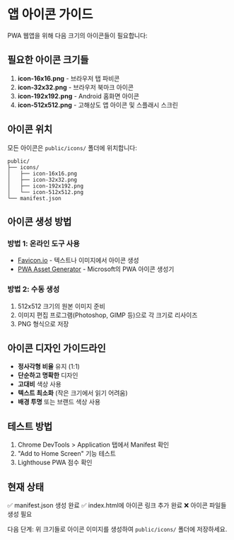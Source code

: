# 앱 아이콘 가이드

PWA 웹앱을 위해 다음 크기의 아이콘들이 필요합니다:

## 필요한 아이콘 크기들

1. **icon-16x16.png** - 브라우저 탭 파비콘
2. **icon-32x32.png** - 브라우저 북마크 아이콘  
3. **icon-192x192.png** - Android 홈화면 아이콘
4. **icon-512x512.png** - 고해상도 앱 아이콘 및 스플래시 스크린

## 아이콘 위치
모든 아이콘은 `public/icons/` 폴더에 위치합니다:

```
public/
├── icons/
│   ├── icon-16x16.png
│   ├── icon-32x32.png  
│   ├── icon-192x192.png
│   └── icon-512x512.png
└── manifest.json
```

## 아이콘 생성 방법

### 방법 1: 온라인 도구 사용
- [Favicon.io](https://favicon.io/) - 텍스트나 이미지에서 아이콘 생성
- [PWA Asset Generator](https://www.pwabuilder.com/imageGenerator) - Microsoft의 PWA 아이콘 생성기

### 방법 2: 수동 생성
1. 512x512 크기의 원본 이미지 준비
2. 이미지 편집 프로그램(Photoshop, GIMP 등)으로 각 크기로 리사이즈
3. PNG 형식으로 저장

## 아이콘 디자인 가이드라인

- **정사각형 비율** 유지 (1:1)
- **단순하고 명확한** 디자인
- **고대비** 색상 사용
- **텍스트 최소화** (작은 크기에서 읽기 어려움)
- **배경 투명** 또는 브랜드 색상 사용

## 테스트 방법

1. Chrome DevTools > Application 탭에서 Manifest 확인
2. "Add to Home Screen" 기능 테스트
3. Lighthouse PWA 점수 확인

## 현재 상태

✅ manifest.json 생성 완료
✅ index.html에 아이콘 링크 추가 완료
❌ 아이콘 파일들 생성 필요

다음 단계: 위 크기들로 아이콘 이미지를 생성하여 `public/icons/` 폴더에 저장하세요.